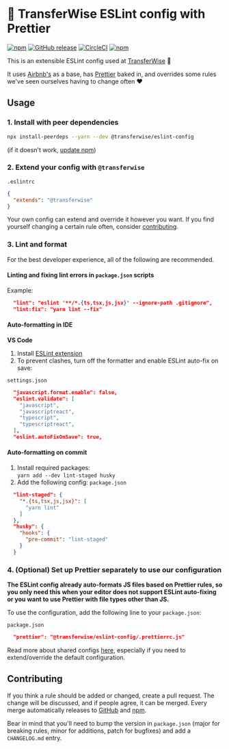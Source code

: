 # :shirt: TransferWise ESLint config with Prettier

[![npm](https://img.shields.io/npm/v/@transferwise/eslint-config.svg)](https://www.npmjs.com/package/@transferwise/eslint-config)
[![GitHub release](https://img.shields.io/github/release/transferwise/eslint-config.svg)](https://github.com/transferwise/eslint-config/releases)
[![CircleCI](https://img.shields.io/circleci/project/github/transferwise/eslint-config/beta.svg)](https://circleci.com/gh/transferwise/eslint-config)
[![npm](https://img.shields.io/npm/l/@transferwise/eslint-config.svg)](https://github.com/transferwise/eslint-config/blob/beta/LICENSE)

This is an extensible ESLint config used at [TransferWise](https://transferwise.com) :money_with_wings:

It uses [Airbnb's](https://www.npmjs.com/package/eslint-config-airbnb) as a base, has [Prettier](https://www.npmjs.com/package/prettier) baked in, and overrides some rules we've seen ourselves having to change often :heart:

## Usage

### 1. Install with peer dependencies

```bash
npx install-peerdeps --yarn --dev @transferwise/eslint-config
```
(if it doesn't work, [update npm](https://docs.npmjs.com/try-the-latest-stable-version-of-npm))

### 2. Extend your config with `@transferwise`

`.eslintrc`
```json
{
  "extends": "@transferwise"
}
```
Your own config can extend and override it however you want. If you find yourself changing a certain rule often, consider [contributing](#contributing).

### 3. Lint and format

For the best developer experience, all of the following are recommended.

#### Linting and fixing lint errors in `package.json` scripts

Example:
```json
  "lint": "eslint '**/*.{ts,tsx,js,jsx}' --ignore-path .gitignore",
  "lint:fix": "yarn lint --fix"
```

#### Auto-formatting in IDE

**VS Code**

1. Install [ESLint extension](https://marketplace.visualstudio.com/items?itemName=dbaeumer.vscode-eslint)
1. To prevent clashes, turn off the formatter and enable ESLint auto-fix on save:

`settings.json`
```json
  "javascript.format.enable": false,
  "eslint.validate": [
    "javascript",
    "javascriptreact",
    "typescript",
    "typescriptreact",
  ],
  "eslint.autoFixOnSave": true,
```

#### Auto-formatting on commit

1. Install required packages:  
`yarn add --dev lint-staged husky`
1. Add the following config:
`package.json`
```json
  "lint-staged": {
    "*.{ts,tsx,js,jsx}": [
      "yarn lint"
    ]
  },
  "husky": {
    "hooks": {
      "pre-commit": "lint-staged"
    }
  }
```

### 4. (Optional) Set up Prettier separately to use our configuration

**The ESLint config already auto-formats JS files based on Prettier rules, so you only need this when your editor does not support ESLint auto-fixing or you want to use Prettier with file types other than JS.**

To use the configuration, add the following line to your `package.json`:

`package.json`
```json
  "prettier": "@transferwise/eslint-config/.prettierrc.js"
```

Read more about shared configs [here](https://prettier.io/blog/2019/04/12/1.17.0.html#config), especially if you need to extend/override the default configuration. 

## Contributing

If you think a rule should be added or changed, create a pull request.
The change will be discussed, and if people agree, it can be merged.
Every merge automatically releases to [GitHub](https://github.com/transferwise/eslint-config/releases) and [npm](https://www.npmjs.com/package/@transferwise/eslint-config).

Bear in mind that you'll need to bump the version in `package.json` (major for breaking rules, minor for additions, patch for bugfixes) and add a `CHANGELOG.md` entry.
